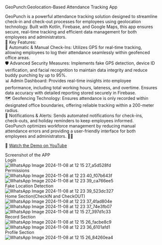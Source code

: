 GeoPunch:Geolocation-Based Attendance Tracking App       

GeoPunch is a powerful attendance tracking solution designed to streamline check-in and check-out processes for employees using geolocation technology. Built with Kotlin, Firebase, and Google Maps, this app ensures secure, real-time tracking and efficient data management for both employees and administrators.     
🔑 Key Features:       
🚀 Automatic & Manual Check-Ins: Utilizes GPS for real-time tracking, allowing employees to log their attendance seamlessly within geofenced office areas.     
🛡️ Advanced Security Measures: Implements fake GPS detection, device ID verification, and facial recognition to maintain data integrity and reduce buddy punching by up to 95%.      
📊 Admin Dashboard: Provides real-time insights into employee performance, including total working hours, lateness, and overtime. Ensures data accuracy with detailed reporting stored securely in Firebase.     
🗺️ Geofencing Technology: Ensures attendance is only recorded within designated office boundaries, offering reliable tracking within a 200-meter radius.     
🔔 Notifications & Alerts: Sends automated notifications for check-ins, check-outs, and holiday reminders to keep employees informed.        
GeoPunch optimizes workforce management by reducing manual attendance errors and providing a user-friendly interface for both employees and administrators. 🤝✨       
   
🎥 [Watch the Demo on YouTube](https://www.youtube.com/watch?v=tvHM_ccQD_I)  



Screenshot of the APP    
Login     
![WhatsApp Image 2024-11-08 at 12 15 27_a5d528fd](https://github.com/user-attachments/assets/d02f0ace-9954-49e8-b0af-031ef643a014)        
Permissions    
![WhatsApp Image 2024-11-08 at 12 23 40_f07b643f](https://github.com/user-attachments/assets/3d012012-ab82-4982-bde5-698498846c73)         
![WhatsApp Image 2024-11-08 at 12 23 39_ca766ee5](https://github.com/user-attachments/assets/c02c8354-0ce6-4fe5-bccd-b40581df6d14)      
Fake Location Detection   
![WhatsApp Image 2024-11-08 at 12 23 39_523dc327](https://github.com/user-attachments/assets/55672e68-da09-43f8-8a6e-d636bfa4a30e)   
Home Section(CheckIN and CheckOUT)   
![WhatsApp Image 2024-11-08 at 12 23 37_4fad804e](https://github.com/user-attachments/assets/6ced529d-9bdb-4da4-9942-47f973eb876c)   
![WhatsApp Image 2024-11-08 at 12 23 37_74e3fb07](https://github.com/user-attachments/assets/4640caae-c6d4-49c8-97af-0dbf32ddaf4f)   
![WhatsApp Image 2024-11-08 at 12 15 27_397d1c33](https://github.com/user-attachments/assets/7af2a577-71dd-47e6-b210-f0ea21e87a29)   
Record Section    
![WhatsApp Image 2024-11-08 at 12 15 26_facbe8c9](https://github.com/user-attachments/assets/3775515d-a9c4-462f-a6ff-89669d4144b2)     
![WhatsApp Image 2024-11-08 at 12 23 36_6101afd1](https://github.com/user-attachments/assets/9e504893-010e-44d7-b4e0-ea4783494fab)     
Profile Section   
![WhatsApp Image 2024-11-08 at 12 15 26_84260ea4](https://github.com/user-attachments/assets/071b8252-7d21-4f92-997d-41c1ab16a07e)  












